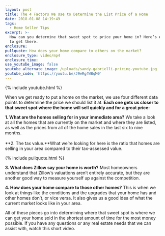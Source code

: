 ```yaml
---
layout: post
title: The 4 Factors We Use to Determine the List Price of a Home
date: 2018-01-08 14:19:49
tags:
  - Home Seller Tips
excerpt: >-
  How can you determine that sweet spot to price your home in? Here’s our recipe
  to get there.
enclosure:
pullquote: How does your home compare to others on the market?
enclosure_type: video/mp4
enclosure_time:
use_youtube_image: false
youtube_alternate_image: /uploads/sandy-gabrielli-pricing-youtube.jpg
youtube_code: 'https://youtu.be/J9eRg4WBqM0'
---
```



{% include youtube.html %}

When we get ready to put a home on the market, we use four different data points to determine the price we should list it at. **Each one gets us closer to that sweet spot where the home will sell quickly and for a great price:**

**1. What are the homes selling for in your immediate area?** We take a look at all the homes that are currently on the market and where they are listed, as well as the prices from all of the home sales in the last six to nine months.<br><br>**2. The tax value.**What we’re looking for here is the ratio that homes are selling in your area compared to their tax-assessed value.

{% include pullquote.html %}

**3. What does Zillow say your home is worth?** Most homeowners understand that Zillow’s valuations aren’t entirely accurate, but they are another good way to measure yourself up against the competition.

**4. How does your home compare to those other homes?** This is when we look at things like the conditions and the upgrades that your home has and other homes don’t, or vice versa. It also gives us a good idea of what the current market looks like in your area.

All of these pieces go into determining where that sweet spot is where we can get your home sold in the shortest amount of time for the most money possible. If you have any questions or any real estate needs that we can assist with, watch this short video.